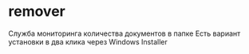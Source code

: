 # remover
Служба мониторинга количества документов в папке
Есть вариант установки в два клика через Windows Installer
